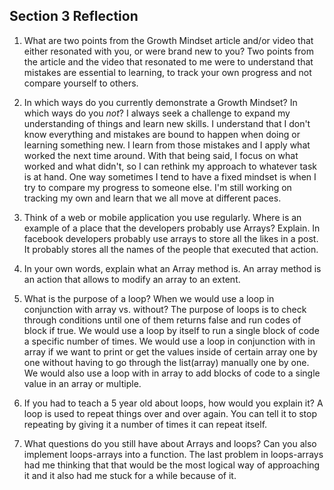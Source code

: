 ## Section 3 Reflection

1. What are two points from the Growth Mindset article and/or video that either resonated with you, or were brand new to you?
 Two points from the article and the video that resonated to me were to understand that mistakes are essential to learning, to track your own progress and not compare yourself to others.

1. In which ways do you currently demonstrate a Growth Mindset? In which ways do you _not_?
I always seek a challenge to expand my understanding of things and learn new skills. I understand that I don't know everything and mistakes are bound to happen when doing or learning something new. I learn from those mistakes and I apply what worked the next time around. With that being said, I focus on what worked and what didn't, so I can rethink my approach to whatever task is at hand. One way sometimes I tend to have a fixed mindset is when I try to compare my progress to someone else. I'm still working on tracking my own and learn that we all move at different paces.

1. Think of a web or mobile application you use regularly. Where is an example of a place that the developers probably use Arrays? Explain.
In facebook developers probably use arrays  to store all the likes in a post. It probably stores all the names of the people that executed that action.

1. In your own words, explain what an Array method is.
An array method is an action that allows to modify an array to an extent.

1. What is the purpose of a loop? When we would use a loop in conjunction with array vs. without?
The purpose of loops is to check through conditions until one of them returns false and run codes of block if true. We would use a loop by itself to run a single block of code a specific number of times. We would use a loop in conjunction with in array if we want to print or get the values inside of certain array one by one without having to go through the list(array) manually one by one. We would also use a loop with in array to add blocks of code to a single value in an array or multiple.

1. If you had to teach a 5 year old about loops, how would you explain it?
A loop is used to repeat things over and over again. You can tell it to stop repeating by giving it a number of times it can repeat itself.

1. What questions do you still have about Arrays and loops?
Can you also implement loops-arrays into a function. The last problem in loops-arrays had me thinking that that would be the most logical way of approaching it and it also had me stuck for a while because of it.
